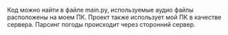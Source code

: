 Код можно найти в файле main.py, используемые аудио файлы расположены на моем ПК. Проект также использует мой ПК в качестве сервера. Парсинг погоды происходит через сторонний сервер.
